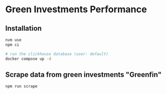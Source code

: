 # Green Investments Performance

## Installation

```bash
nvm use
npm ci

# run the clickhouse database (user: default)
docker compose up -d
```

## Scrape data from green investments "Greenfin"

```bash
npm run scrape
```
